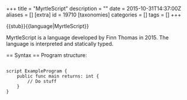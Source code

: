 +++
title = "MyrtleScript"
description = ""
date = 2015-10-31T14:37:00Z
aliases = []
[extra]
id = 19710
[taxonomies]
categories = []
tags = []
+++

{{stub}}{{language|MyrtleScript}}

MyrtleScript is a language developed by Finn Thomas in 2015.
The language is interpreted and statically typed.

== Syntax ==
Program structure:

```MyrtleScript

script ExampleProgram {
    public func main returns: int {
        // Do stuff
    }
}

```

